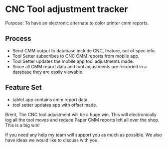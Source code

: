 # CNC Tool adjustment tracker

Purpose: To have an electronic alternate to color printer cmm reports.

## Process

- Send CMM output to database include CNC, feature, out of spec info.
- Tool Setter subscribes to CNC CMM reports from mobile app.
- Tool Setter updates the mobile app tool adjustments made.
- Since all CMM report data and tool adjustments are recorded in a database they are easily viewable.

## Feature Set

- tablet app contains cmm report data.
- tool setter updates app with offset made.

Brent,
The CNC tool adjustment will be a huge win.
This will electronically log all the tool moves and reduce Paper CMM reports left all over the shop.
This is a big win!  

If you need any help my team will support you as much as possible.
We also have ideas we would like to discuss with you.
